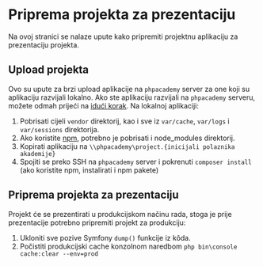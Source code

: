 Priprema projekta za prezentaciju 
=================================

Na ovoj stranici se nalaze upute kako pripremiti projektnu aplikaciju za prezentaciju projekta.

## Upload projekta

Ovo su upute za brzi upload aplikacije na ```phpacademy``` server za one koji su aplikaciju razvijali lokalno. 
Ako ste aplikaciju razvijali na ```phpacademy``` serveru, možete odmah prijeći na [idući korak](#priprema-projekta-za-prezentaciju).
Na lokalnoj aplikaciji:

1. Pobrisati cijeli ```vendor``` direktorij, kao i sve iz ```var/cache```, ```var/logs``` i ```var/sessions``` direktorija.
2. Ako koristite [npm](https://www.npmjs.com/), potrebno je pobrisati i node_modules direktorij.
3. Kopirati aplikaciju na ```\\phpacademy\project.{inicijali polaznika akademije}```
4. Spojiti se preko SSH na ```phpacademy``` server i pokrenuti ```composer install``` (ako koristite npm, instalirati i npm pakete)

## Priprema projekta za prezentaciju

Projekt će se prezentirati u produkcijskom načinu rada, stoga je prije prezentacije potrebno pripremiti projekt za produkciju:

1. Ukloniti sve pozive Symfony ```dump()``` funkcije iz kôda.
2. Počistiti produkcijski cache konzolnom naredbom ```php bin\console cache:clear --env=prod```
